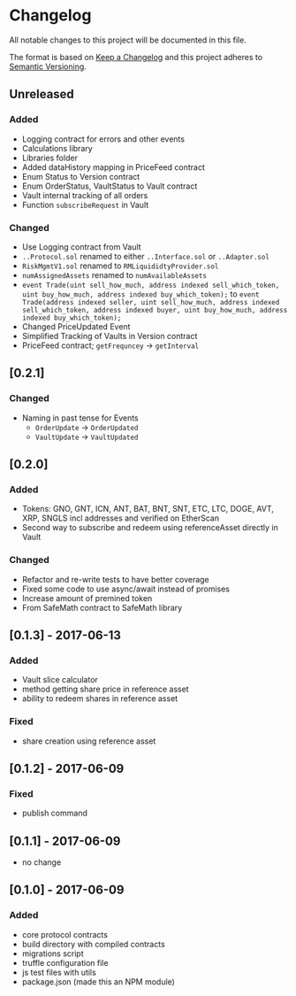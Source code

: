 # Changelog
All notable changes to this project will be documented in this file.

The format is based on [Keep a Changelog](http://keepachangelog.com/en/1.0.0/)
and this project adheres to [Semantic Versioning](http://semver.org/spec/v2.0.0.html).

## Unreleased

### Added
- Logging contract for errors and other events
- Calculations library
- Libraries folder
- Added dataHistory mapping in PriceFeed contract
- Enum Status to Version contract
- Enum OrderStatus, VaultStatus to Vault contract
- Vault internal tracking of all orders
- Function `subscribeRequest` in Vault

### Changed
- Use Logging contract from Vault
- `..Protocol.sol` renamed to either `..Interface.sol` or `..Adapter.sol`
- `RiskMgmtV1.sol` renamed to `RMLiquididtyProvider.sol`
- `numAssignedAssets` renamed to `numAvailableAssets`
- `event Trade(uint sell_how_much, address indexed sell_which_token,
    uint buy_how_much, address indexed buy_which_token);`
    to `event Trade(address indexed seller, uint sell_how_much, address indexed sell_which_token,
    address indexed buyer, uint buy_how_much, address indexed buy_which_token);`
- Changed PriceUpdated Event
- Simplified Tracking of Vaults in Version contract
- PriceFeed contract; `getFrequncey` -> `getInterval`

## [0.2.1]

### Changed
- Naming in past tense for Events
  - `OrderUpdate` -> `OrderUpdated`
  - `VaultUpdate` -> `VaultUpdated`

## [0.2.0]
### Added
- Tokens: GNO, GNT, ICN, ANT, BAT, BNT, SNT, ETC, LTC, DOGE, AVT, XRP, SNGLS incl addresses and verified on EtherScan
- Second way to subscribe and redeem using referenceAsset directly in Vault

### Changed
- Refactor and re-write tests to have better coverage
- Fixed some code to use async/await instead of promises
- Increase amount of premined token
- From SafeMath contract to SafeMath library

## [0.1.3] - 2017-06-13
### Added
- Vault slice calculator
- method getting share price in reference asset
- ability to redeem shares in reference asset

### Fixed
- share creation using reference asset

## [0.1.2] - 2017-06-09
### Fixed
- publish command

## [0.1.1] - 2017-06-09
- no change

## [0.1.0] - 2017-06-09
### Added
- core protocol contracts
- build directory with compiled contracts
- migrations script
- truffle configuration file
- js test files with utils
- package.json (made this an NPM module)
